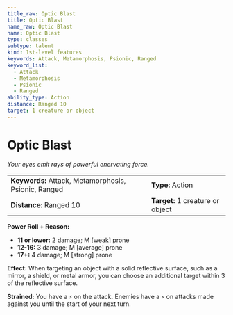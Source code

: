 ```yaml
---
title_raw: Optic Blast
title: Optic Blast
name_raw: Optic Blast
name: Optic Blast
type: classes
subtype: talent
kind: 1st-level features
keywords: Attack, Metamorphosis, Psionic, Ranged
keyword_list:
  - Attack
  - Metamorphosis
  - Psionic
  - Ranged
ability_type: Action
distance: Ranged 10
target: 1 creature or object
---
```


# Optic Blast

*Your eyes emit rays of powerful enervating force.*

|                                                      |                                  |
| :--------------------------------------------------- | :------------------------------- |
| **Keywords:** Attack, Metamorphosis, Psionic, Ranged | **Type:** Action                 |
| **Distance:** Ranged 10                              | **Target:** 1 creature or object |

**Power Roll + Reason:**

- **11 or lower:** 2 damage; M \[weak\] prone
- **12-16:** 3 damage; M \[average\] prone
- **17+:** 4 damage; M \[strong\] prone

**Effect:** When targeting an object with a solid reflective surface, such as a mirror, a shield, or metal armor, you can choose an additional target within 3 of the reflective surface.

**Strained:** You have a `⚡` on the attack. Enemies have a `⚡` on attacks made against you until the start of your next turn.

